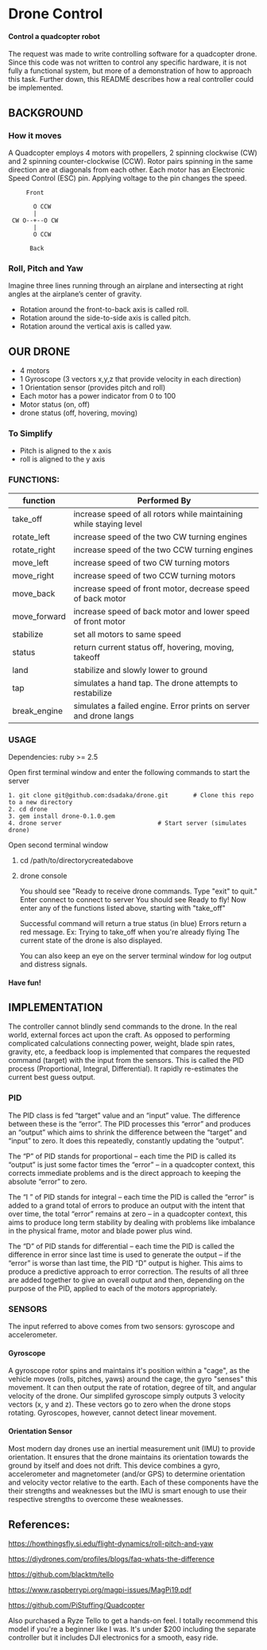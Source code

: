 # Drone Control
#### Control a quadcopter robot


The request was made to write controlling software for a quadcopter drone.  Since this code was not written to control any specific hardware, it is not fully a functional system, but more of a demonstration of how to approach this task.  Further down, this README describes how a real controller could be implemented.

## BACKGROUND
### How it moves
A Quadcopter employs 4 motors with propellers, 2 spinning clockwise (CW) and 2 spinning counter-clockwise (CCW).  Rotor pairs spinning in the same direction are at diagonals from each other.  Each motor has an Electronic Speed Control (ESC) pin.  Applying voltage to the pin changes the speed.
```
     Front
     
       O CCW
       |
 CW O--+--O CW
       |
       O CCW
 
      Back
```      

### Roll, Pitch and Yaw
Imagine three lines running through an airplane and intersecting at right angles at the airplane’s center of gravity.

- Rotation around the front-to-back axis is called roll.
- Rotation around the side-to-side axis is called pitch.
- Rotation around the vertical axis is called yaw.

## OUR DRONE
- 4 motors
- 1 Gyroscope (3 vectors x,y,z that provide velocity in each direction)
- 1 Orientation sensor (provides pitch and roll)
- Each motor has a power indicator from 0 to 100
- Motor status (on, off)
- drone status (off, hovering, moving)

### To Simplify
- Pitch is aligned to the x axis
- roll is aligned to the y axis

### FUNCTIONS:

|  function    | Performed By                                                       |
| ----------   | ------------------------------------------------------------------ |
| take_off     | increase speed of all rotors while maintaining while staying level |
| rotate_left  | increase speed of the two CW turning engines                       |
| rotate_right | increase speed of the two CCW turning engines                      |
| move_left    | increase speed of two CW turning motors                            |
| move_right   | increase speed of two CCW turning motors                           |
| move_back    | increase speed of front motor, decrease speed of back motor        |
| move_forward | increase speed of back motor and lower speed of front motor        |
| stabilize    | set all motors to same speed                                       |
| status       | return current status off, hovering, moving, takeoff               |
| land         | stabilize and slowly lower to ground                               |
| tap          | simulates a hand tap.  The drone attempts to restabilize           |
| break_engine | simulates a failed engine.  Error prints on server and drone langs |

### USAGE

Dependencies:  ruby >= 2.5

Open first terminal window and enter the following commands to start the server
```
1. git clone git@github.com:dsadaka/drone.git       # Clone this repo to a new directory
2. cd drone
3. gem install drone-0.1.0.gem
4. drone server                           # Start server (simulates drone)
```
Open second terminal window

1. cd /path/to/directorycreatedabove
2. drone console

     You should see "Ready to receive drone commands. Type "exit" to quit."
     Enter connect to connect to server
     You should see Ready to fly!
     Now enter any of the functions listed above, starting with "take_off"
     
     Successful command will return a true status (in blue)
     Errors return a red message.  Ex:  Trying to take_off when you're already flying
     The current state of the drone is also displayed.
     
     You can also keep an eye on the server terminal window for log output and distress signals.

#### Have fun!
## IMPLEMENTATION

The controller cannot blindly send commands to the drone.  In the real world, external forces act upon the craft.  As opposed to performing complicated calculations connecting power, weight, blade spin rates, gravity, etc, a feedback loop is implemented that compares the requested command (target) with the input from the sensors.  This is called the PID process (Proportional, Integral, Differential). It rapidly re-estimates the current best guess output.

### PID

The PID class is fed “target” value and an
“input” value. The difference between these is the
“error”. The PID processes this “error” and produces
an “output” which aims to shrink the difference
between the “target” and “input” to zero. It does this
repeatedly, constantly updating the “output”.

The “P” of PID stands for proportional – each time the
PID is called its “output” is just some factor times the
“error” – in a quadcopter context, this corrects
immediate problems and is the direct approach to
keeping the absolute “error” to zero.

The “I ” of PID stands for integral – each time the PID
is called the “error” is added to a grand total of errors
to produce an output with the intent that over time,
the total “error” remains at zero – in a quadcopter
context, this aims to produce long term stability by
dealing with problems like imbalance in the physical
frame, motor and blade power plus wind.

The “D” of PID stands for differential – each time the
PID is called the difference in error since last time is
used to generate the output – if the “error” is worse
than last time, the PID “D” output is higher. This aims
to produce a predictive approach to error correction.
The results of all three are added together to give an
overall output and then, depending on the purpose of
the PID, applied to each of the motors appropriately.

### SENSORS

The input referred to above comes from two sensors: gyroscope and accelerometer.  

#### Gyroscope
A gyroscope rotor spins and maintains it's position within a "cage", as the vehicle moves (rolls, pitches, yaws) around the cage, the gyro "senses" this movement.  It can then output the rate of rotation, degree of tilt, and angular velocity of the drone. Our simplifed gyroscope simply outputs 3 velocity vectors (x, y and z).  These vectors go to zero when the drone stops rotating.  Gyroscopes, however, cannot detect linear movement.

#### Orientation Sensor 
Most modern day drones use an inertial measurement unit (IMU) to provide orientation. It ensures that the drone maintains its orientation towards the ground by itself and does not drift.  This device combines a gyro, accelerometer and magnetometer (and/or GPS) to determine orientation and velocity vector relative to the earth.  Each of these components have the their strengths and weaknesses but the IMU is smart enough to use their respective strengths to overcome these weaknesses.

## References: 
https://howthingsfly.si.edu/flight-dynamics/roll-pitch-and-yaw

https://diydrones.com/profiles/blogs/faq-whats-the-difference

https://github.com/blacktm/tello

https://www.raspberrypi.org/magpi-issues/MagPi19.pdf

https://github.com/PiStuffing/Quadcopter


Also purchased a Ryze Tello to get a hands-on feel.  I totally recommend this model if you're a beginner like I was.  It's under $200 including the separate controller but it includes DJI electronics for a smooth, easy ride.

